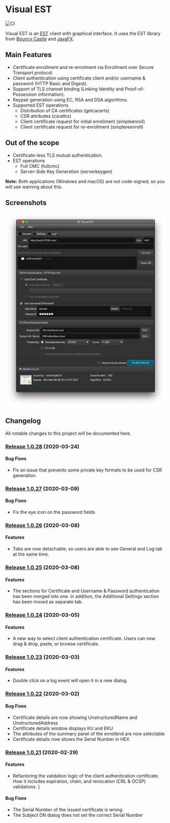 # Visual EST 
![CI](https://github.com/visual-est/visual-est-public/workflows/Java%20CI/badge.svg)

Visual EST is an [EST](https://tools.ietf.org/html/rfc7030) client with graphical interface. It uses the EST library from [Bouncy Castle](https://www.bouncycastle.org/) and [JavaFX](https://openjfx.io/).

## Main Features
*	Certificate enrollment and re-enrolment via Enrollment over Secure Transport protocol.
*	Client authentication using certificate client and/or username & password (HTTP Basic and Digest).
*	Support of TLS channel binding (Linking Identity and Proof-of-Possession information).
*	Keypair generation using EC, RSA and DSA algorithms.
*	Supported EST operations
    *	Distribution of CA certificates (getcacerts)
    *	CSR attributes (csrattrs)
    *	Client certificate request for initial enrollment (simpleenroll) 
    *	Client certificate request for re-enrollment  (simplereenroll)

## Out of the scope
*	Certificate-less TLS mutual authentication.
*	EST operations
    *	Full CMC (fullcmc)
    *	Server-Side Key Generation (serverkeygen)

**Note:** Both applications (Windows and macOS) are not code-signed, so you will see warning about this.

## Screenshots
![alt text](https://github.com/visual-est/visual-est-public/blob/master/Main%20Window.png "Main Window")


## Changelog

All notable changes to this project will be documented here.

### [Release 1.0.28](https://github.com/visual-est/visual-est-public/releases/tag/1.0.28) (2020-03-24)
#### Bug Fixes
* Fix an issue that prevents some private key formats to be used for CSR generation.

### [Release 1.0.27](https://github.com/visual-est/visual-est-public/releases/tag/1.0.27) (2020-03-09)
#### Bug Fixes
* Fix the eye icon on the password fields

### [Release 1.0.26](https://github.com/visual-est/visual-est-public/releases/tag/1.0.26) (2020-03-08)
#### Features
* Tabs are now detachable, so users are able to see General and Log tab at the same time.

### [Release 1.0.25](https://github.com/visual-est/visual-est-public/releases/tag/1.0.25) (2020-03-08)
#### Features
* The sections for Certificate and Username & Password authentication has been merged into one. In addition, the Additional Settings section has been moved as separate tab.

### [Release 1.0.24](https://github.com/visual-est/visual-est-public/releases/tag/1.0.24) (2020-03-05) 
#### Features
* A new way to select client authentication certificate. Users can now drag & drop, paste, or browse certificate.

### [Release 1.0.23](https://github.com/visual-est/visual-est-public/releases/tag/1.0.23) (2020-03-03)
#### Features
* Double click on a log event will open it in a new dialog.

### [Release 1.0.22](https://github.com/visual-est/visual-est-public/releases/tag/1.0.22) (2020-03-02)
#### Bug Fixes
* Certificate details are now showing UnstructuredName and UnstructuredAddress
* Certificate details window displays KU and EKU
* The attributes of the summary panel of the enrollend are now selectable
* Certificate details now shows the Serial Number in HEX

### [Release 1.0.21](https://github.com/visual-est/visual-est-public/releases/tag/1.0.21) (2020-02-29)
#### Features
* Refactoring the validation logic of the client authentication certificate. How it includes expiration, chain, and revocation (CRL & OCSP) validations.
]
#### Bug Fixes

* The Serial Number of the issued certificate is wrong
* The Subject DN dialog does not set the correct Serial Number
